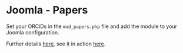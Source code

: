 # Joomla - Papers

Set your ORCiDs in the `mod_papers.php` file and add the module to your Joomla configuration.

Further details [here](https://axiomatic.neophilus.net/posts/2015-05-23-generating-a-publication-list-from-mulitple-ORCiDs.html), see it in action [here](http://tcqp.science/our-science/publication-list).
